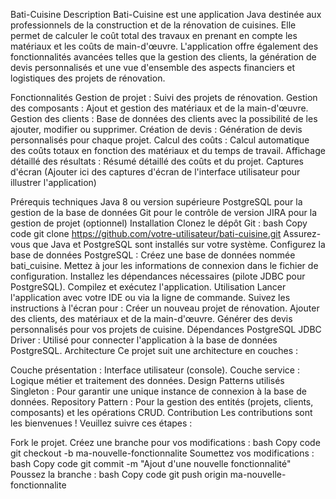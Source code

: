 Bati-Cuisine
Description
Bati-Cuisine est une application Java destinée aux professionnels de la construction et de la rénovation de cuisines. Elle permet de calculer le coût total des travaux en prenant en compte les matériaux et les coûts de main-d'œuvre. L'application offre également des fonctionnalités avancées telles que la gestion des clients, la génération de devis personnalisés et une vue d'ensemble des aspects financiers et logistiques des projets de rénovation.

Fonctionnalités
Gestion de projet : Suivi des projets de rénovation.
Gestion des composants : Ajout et gestion des matériaux et de la main-d'œuvre.
Gestion des clients : Base de données des clients avec la possibilité de les ajouter, modifier ou supprimer.
Création de devis : Génération de devis personnalisés pour chaque projet.
Calcul des coûts : Calcul automatique des coûts totaux en fonction des matériaux et du temps de travail.
Affichage détaillé des résultats : Résumé détaillé des coûts et du projet.
Captures d'écran
(Ajouter ici des captures d'écran de l'interface utilisateur pour illustrer l'application)

Prérequis techniques
Java 8 ou version supérieure
PostgreSQL pour la gestion de la base de données
Git pour le contrôle de version
JIRA pour la gestion de projet (optionnel)
Installation
Clonez le dépôt Git :
bash
Copy code
git clone https://github.com/votre-utilisateur/bati-cuisine.git
Assurez-vous que Java et PostgreSQL sont installés sur votre système.
Configurez la base de données PostgreSQL :
Créez une base de données nommée bati_cuisine.
Mettez à jour les informations de connexion dans le fichier de configuration.
Installez les dépendances nécessaires (pilote JDBC pour PostgreSQL).
Compilez et exécutez l'application.
Utilisation
Lancer l'application avec votre IDE ou via la ligne de commande.
Suivez les instructions à l'écran pour :
Créer un nouveau projet de rénovation.
Ajouter des clients, des matériaux et de la main-d'œuvre.
Générer des devis personnalisés pour vos projets de cuisine.
Dépendances
PostgreSQL JDBC Driver : Utilisé pour connecter l'application à la base de données PostgreSQL.
Architecture
Ce projet suit une architecture en couches :

Couche présentation : Interface utilisateur (console).
Couche service : Logique métier et traitement des données.
Design Patterns utilisés
Singleton : Pour garantir une unique instance de connexion à la base de données.
Repository Pattern : Pour la gestion des entités (projets, clients, composants) et les opérations CRUD.
Contribution
Les contributions sont les bienvenues ! Veuillez suivre ces étapes :

Fork le projet.
Créez une branche pour vos modifications :
bash
Copy code
git checkout -b ma-nouvelle-fonctionnalite
Soumettez vos modifications :
bash
Copy code
git commit -m "Ajout d'une nouvelle fonctionnalité"
Poussez la branche :
bash
Copy code
git push origin ma-nouvelle-fonctionnalite
